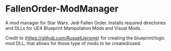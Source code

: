 # FallenOrder-ModManager
A mod manager for Star Wars: Jedi Fallen Order. Installs required directories and DLLs for UE4 Blueprint Manipulation Mods and Visual Mods.

Credit to (https://github.com/RussellJerome) for creating the blueprint/logic mod DLL, that allows for those type of mods to be created/used.
